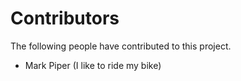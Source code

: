 # Contributors

The following people have contributed to this project.

* Mark Piper (I like to ride my bike)


